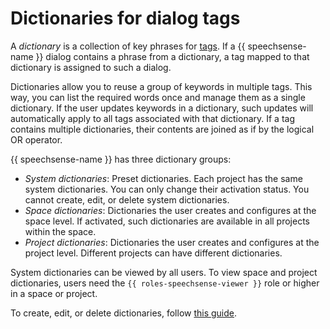 # Dictionaries for dialog tags

A _dictionary_ is a collection of key phrases for [tags](tags.md). If a {{ speechsense-name }} dialog contains a phrase from a dictionary, a tag mapped to that dictionary is assigned to such a dialog.

Dictionaries allow you to reuse a group of keywords in multiple tags. This way, you can list the required words once and manage them as a single dictionary. If the user updates keywords in a dictionary, such updates will automatically apply to all tags associated with that dictionary. If a tag contains multiple dictionaries, their contents are joined as if by the logical OR operator.

{{ speechsense-name }} has three dictionary groups:

* _System dictionaries_: Preset dictionaries. Each project has the same system dictionaries. You can only change their activation status. You cannot create, edit, or delete system dictionaries.
* _Space dictionaries_: Dictionaries the user creates and configures at the space level. If activated, such dictionaries are available in all projects within the space.
* _Project dictionaries_: Dictionaries the user creates and configures at the project level. Different projects can have different dictionaries.

System dictionaries can be viewed by all users. To view space and project dictionaries, users need the `{{ roles-speechsense-viewer }}` role or higher in a space or project.

To create, edit, or delete dictionaries, follow [this guide](../operations/index.md#dictionary).
